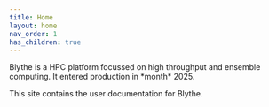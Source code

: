 ```yaml
---
title: Home
layout: home
nav_order: 1
has_children: true
---
```


<p>Blythe is a HPC platform focussed on high throughput and ensemble computing. It entered production in *month* 2025.

<p>This site contains the user documentation for Blythe.</p>

<!--
<h3>Contents</h3>


<ul>
<li><a href="https://blythe-hpc.github.io/gettingstarted/">Getting Started</a>
<ul>
-->
